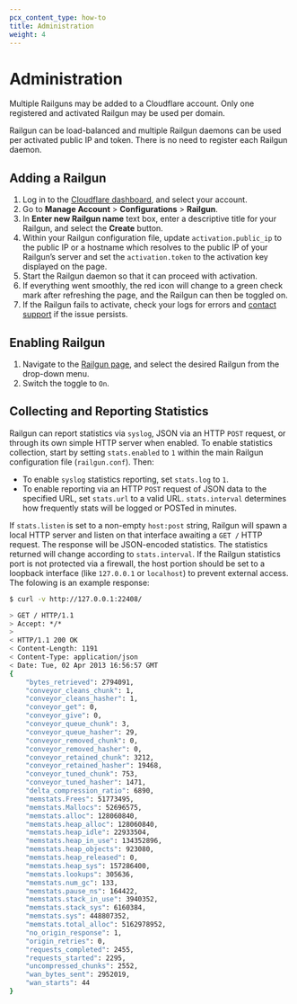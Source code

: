 ```yaml
---
pcx_content_type: how-to
title: Administration
weight: 4
---
```


# Administration

Multiple Railguns may be added to a Cloudflare account. Only one registered and activated Railgun may be used per domain.

Railgun can be load-balanced and multiple Railgun daemons can be used per activated public IP and token. There is no need to register each Railgun daemon.

## Adding a Railgun

1. Log in to the [Cloudflare dashboard](https://dash.cloudflare.com/login), and select your account.
2. Go to **Manage Account** > **Configurations** > **Railgun**.
3. In **Enter new Railgun name** text box, enter a descriptive title for your Railgun, and select the **Create** button.
4. Within your Railgun configuration file, update `activation.public_ip` to the public IP or a hostname which resolves to the public IP of your Railgun’s server and set the `activation.token` to the activation key displayed on the page.
5. Start the Railgun daemon so that it can proceed with activation.
6. If everything went smoothly, the red icon will change to a green check mark after refreshing the page, and the Railgun can then be toggled on.
7. If the Railgun fails to activate, check your logs for errors and [contact support](/railgun/user-guide/set-up/potential-problems/#support) if the issue persists.

## Enabling Railgun

1.  Navigate to the [Railgun page](https://dash.cloudflare.com/?to=/:account/configurations/railgun), and select the desired Railgun from the drop-down menu.
2.  Switch the toggle to `On`.

## Collecting and Reporting Statistics

Railgun can report statistics via `syslog`, JSON via an HTTP `POST` request, or through its own simple HTTP server when enabled. To enable statistics collection, start by setting `stats.enabled` to `1` within the main Railgun configuration file (`railgun.conf`). Then:

* To enable `syslog` statistics reporting, set `stats.log` to `1`. 
* To enable reporting via an HTTP `POST` request of JSON data to the specified URL, set `stats.url` to a valid URL. `stats.interval` determines how frequently stats will be logged or POSTed in minutes.

If `stats.listen` is set to a non-empty `host:post` string, Railgun will spawn a local HTTP server and listen on that interface awaiting a `GET /` HTTP request. The response will be JSON-encoded statistics. The statistics returned will change according to `stats.interval`. If the Railgun statistics port is not protected via a firewall, the host portion should be set to a loopback interface (like `127.0.0.1` or `localhost`) to prevent external access. The folowing is an example response:

```bash
$ curl -v http://127.0.0.1:22408/

> GET / HTTP/1.1
> Accept: */*
>
< HTTP/1.1 200 OK
< Content-Length: 1191
< Content-Type: application/json
< Date: Tue, 02 Apr 2013 16:56:57 GMT
{
    "bytes_retrieved": 2794091,
    "conveyor_cleans_chunk": 1,
    "conveyor_cleans_hasher": 1,
    "conveyor_get": 0,
    "conveyor_give": 0,
    "conveyor_queue_chunk": 3,
    "conveyor_queue_hasher": 29,
    "conveyor_removed_chunk": 0,
    "conveyor_removed_hasher": 0,
    "conveyor_retained_chunk": 3212,
    "conveyor_retained_hasher": 19468,
    "conveyor_tuned_chunk": 753,
    "conveyor_tuned_hasher": 1471,
    "delta_compression_ratio": 6890,
    "memstats.Frees": 51773495,
    "memstats.Mallocs": 52696575,
    "memstats.alloc": 128060840,
    "memstats.heap_alloc": 128060840,
    "memstats.heap_idle": 22933504,
    "memstats.heap_in_use": 134352896,
    "memstats.heap_objects": 923080,
    "memstats.heap_released": 0,
    "memstats.heap_sys": 157286400,
    "memstats.lookups": 305636,
    "memstats.num_gc": 133,
    "memstats.pause_ns": 164422,
    "memstats.stack_in_use": 3940352,
    "memstats.stack_sys": 6160384,
    "memstats.sys": 448807352,
    "memstats.total_alloc": 5162978952,
    "no_origin_response": 1,
    "origin_retries": 0,
    "requests_completed": 2455,
    "requests_started": 2295,
    "uncompressed_chunks": 2552,
    "wan_bytes_sent": 2952019,
    "wan_starts": 44
}
```